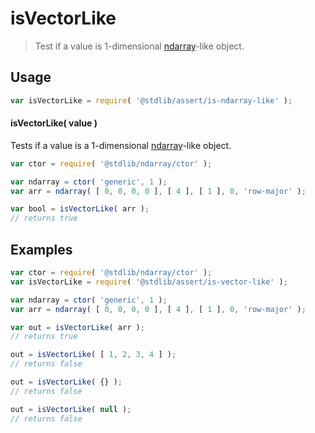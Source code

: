 <!--

@license Apache-2.0

Copyright (c) 2018 The Stdlib Authors.

Licensed under the Apache License, Version 2.0 (the "License");
you may not use this file except in compliance with the License.
You may obtain a copy of the License at

   http://www.apache.org/licenses/LICENSE-2.0

Unless required by applicable law or agreed to in writing, software
distributed under the License is distributed on an "AS IS" BASIS,
WITHOUT WARRANTIES OR CONDITIONS OF ANY KIND, either express or implied.
See the License for the specific language governing permissions and
limitations under the License.

-->

# isVectorLike

> Test if a value is 1-dimensional [ndarray][@stdlib/ndarray/ctor]-like object.

<section class="usage">

## Usage

```javascript
var isVectorLike = require( '@stdlib/assert/is-ndarray-like' );
```

#### isVectorLike( value )

Tests if a value is a 1-dimensional [ndarray][@stdlib/ndarray/ctor]-like object.

```javascript
var ctor = require( '@stdlib/ndarray/ctor' );

var ndarray = ctor( 'generic', 1 );
var arr = ndarray( [ 0, 0, 0, 0 ], [ 4 ], [ 1 ], 0, 'row-major' );

var bool = isVectorLike( arr );
// returns true
```

</section>

<!-- /.usage -->

<section class="examples">

## Examples

<!-- eslint no-undef: "error" -->

```javascript
var ctor = require( '@stdlib/ndarray/ctor' );
var isVectorLike = require( '@stdlib/assert/is-vector-like' );

var ndarray = ctor( 'generic', 1 );
var arr = ndarray( [ 0, 0, 0, 0 ], [ 4 ], [ 1 ], 0, 'row-major' );

var out = isVectorLike( arr );
// returns true

out = isVectorLike( [ 1, 2, 3, 4 ] );
// returns false

out = isVectorLike( {} );
// returns false

out = isVectorLike( null );
// returns false
```

</section>

<!-- /.examples -->

<section class="links">

[@stdlib/ndarray/ctor]: https://github.com/stdlib-js/stdlib/tree/develop/lib/node_modules/%40stdlib/ndarray/ctor

</section>

<!-- /.links -->
